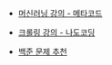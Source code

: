 
- [머신러닝 강의 - 메타코드](https://youtu.be/oyzIT1g1Z3U)

- [크롤링 강의 - 나도코딩](https://www.youtube.com/watch?v=ZDh1C7qw0Rs&t=361s)

- [백준 문제 추천](https://covenant.tistory.com/224)
